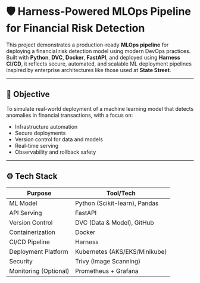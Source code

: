 # 🛡️ Harness-Powered MLOps Pipeline for Financial Risk Detection

This project demonstrates a production-ready **MLOps pipeline** for deploying a financial risk detection model using modern DevOps practices. Built with **Python**, **DVC**, **Docker**, **FastAPI**, and deployed using **Harness CI/CD**, it reflects secure, automated, and scalable ML deployment pipelines inspired by enterprise architectures like those used at **State Street**.

---

## 🎯 Objective

To simulate real-world deployment of a machine learning model that detects anomalies in financial transactions, with a focus on:
- Infrastructure automation
- Secure deployments
- Version control for data and models
- Real-time serving
- Observability and rollback safety

---

## ⚙️ Tech Stack

| Purpose                | Tool/Tech                              |
|------------------------|----------------------------------------|
| ML Model               | Python (Scikit-learn), Pandas          |
| API Serving            | FastAPI                                |
| Version Control        | DVC (Data & Model), GitHub             |
| Containerization       | Docker                                 |
| CI/CD Pipeline         | Harness                                |
| Deployment Platform    | Kubernetes (AKS/EKS/Minikube)          |
| Security               | Trivy (Image Scanning)                 |
| Monitoring (Optional)  | Prometheus + Grafana                   |



